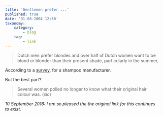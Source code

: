```yaml
---
title: 'Gentlemen prefer ...'
published: true
date: '31-08-2004 12:50'
taxonomy:
    category:
        - blog
    tag:
        - link
---
```


> Dutch men prefer blondes and over half of Dutch women want to be blond or blonder than their present shade, particularly in the summer,

According to a [survey](http://dienekes.blogspot.com/2004/08/dutch-hair-color-preferences.html), for a shampoo manufacturer.

But the best part?

> Several women polled no longer to know what their original hair colour was. (_sic_)

_10 September 2016: I am so pleased the the original link for this continues to exist._